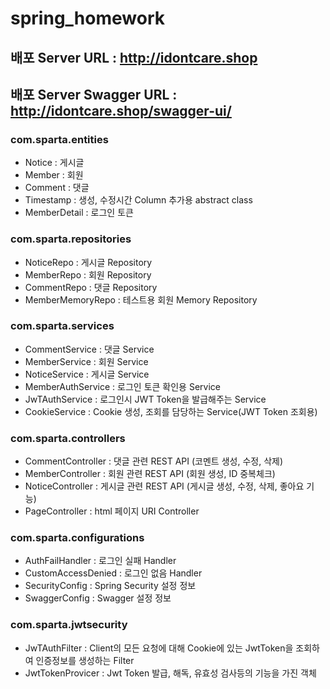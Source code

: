 # spring_homework

## 배포 Server URL : http://idontcare.shop
## 배포 Server Swagger URL : http://idontcare.shop/swagger-ui/

### com.sparta.entities
* Notice : 게시글
* Member : 회원
* Comment : 댓글
* Timestamp : 생성, 수정시간 Column 추가용 abstract class
* MemberDetail : 로그인 토큰

### com.sparta.repositories
* NoticeRepo : 게시글 Repository
* MemberRepo : 회원 Repository
* CommentRepo : 댓글 Repository
* MemberMemoryRepo : 테스트용 회원 Memory Repository

### com.sparta.services
* CommentService : 댓글 Service
* MemberService : 회원 Service
* NoticeService : 게시글 Service
* MemberAuthService : 로그인 토큰 확인용 Service
* JwTAuthService : 로그인시 JWT Token을 발급해주는 Service
* CookieService : Cookie 생성, 조회를 담당하는 Service(JWT Token 조회용)

### com.sparta.controllers
* CommentController : 댓글 관련 REST API (코멘트 생성, 수정, 삭제)
* MemberController : 회원 관련 REST API (회원 생성, ID 중복체크)
* NoticeController : 게시글 관련 REST API (게시글 생성, 수정, 삭제, 좋아요 기능)
* PageController : html 페이지 URI Controller

### com.sparta.configurations
* AuthFailHandler : 로그인 실패 Handler 
* CustomAccessDenied : 로그인 없음 Handler
* SecurityConfig : Spring Security 설정 정보
* SwaggerConfig : Swagger 설정 정보

### com.sparta.jwtsecurity
* JwTAuthFilter : Client의 모든 요청에 대해 Cookie에 있는 JwtToken을 조회하여 인증정보를 생성하는 Filter
* JwtTokenProvicer : Jwt Token 발급, 해독, 유효성 검사등의 기능을 가진 객체


